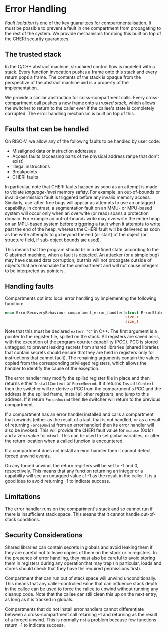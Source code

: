 Error Handling
==============

*Fault isolation* is one of the key guarantees for compartmentalisation.
It must be possible to prevent a fault in one compartment from propagating to the rest of the system.
We provide mechanisms for doing this built on top of the CHERI security guarantees.

The trusted stack
-----------------

In the C/C++ abstract machine, structured control flow is modeled with a stack.
Every function invocation pushes a frame onto this stack and every return pops a frame.
The contents of the stack is opaque from the perspective of the abstract machine and is a property of the implementation.

We provide a similar abstraction for cross-compartment calls.
Every cross-compartment call pushes a new frame onto a *trusted stack*, which allows the switcher to return to the caller even if the callee's state is completely corrupted.
The error handling mechanism is built on top of this.

Faults that can be handled
--------------------------

On RISC-V, we allow any of the following faults to be handled by user code:

 - Misaligned data or instruction addresses
 - Access faults (accessing parts of the physical address range that don't exist)
 - Illegal instructions
 - Breakpoints
 - CHERI faults

In particular, note that CHERI faults happen as soon as an attempt is made to violate *language-level* memory safety.
For example, an out-of-bounds or invalid-permission fault is triggered before any invalid memory access.
Similarly, use-after-free bugs will appear as attempts to use an untagged capability.
In contrast, a segmentation fault on an MMU- or MPU-based system will occur only when an overwrite (or read) spans a protection domain.
For example an out-of-bounds write may overwrite the entire heap on an MPU-based system before triggering a fault when it attempts to write past the end of the heap, whereas the CHERI fault will be delivered as soon as the write attempts to go beyond the end (or start) of the object (or structure field, if sub-object bounds are used).

This means that the program should be in a defined state, according to the C abstract machine, when a fault is detected.
An attacker (or a simple bug) may have caused data corruption, but this will not propagate outside of objects that are reachable for the compartment and will not cause integers to be interpreted as pointers.

Handling faults
---------------

Compartments opt into local error handling by implementing the following function:

```c
enum ErrorRecoveryBehaviour compartment_error_handler(struct ErrorState *frame,
                                                      size_t             mcause,
                                                      size_t             mtval);
```

Note that this must be declared `extern "C"` in C++.
The first argument is a pointer to the register file, spilled on the stack.
All registers are saved as-is, with the exception of the program-counter capability (PCC).
PCC is stored untagged, to prevent leaking secrets from shared libraries (shared libraries that contain secrets should ensure that they are held in registers only for instructions that cannot fault).
The remaining arguments contain the values copied from the corresponding privileged registers, which allows the handler to identify the cause of the exception.

The error handler may modify the spilled register file in place and then returns either `InstallContext` or `ForceUnwind`.
If it returns `InstallContext` then the switcher will re-derive a PCC from the compartment's PCC and the address in the spilled frame, install all other registers, and jump to this address.
If it return `ForceUnwind` then the switcher will return to the previous compartment.

If a compartment has an error handler installed and calls a compartment that unwinds (either as the result of a fault that is not handled, or as a result of returning `ForceUnwind` from an error handler) then its error handler will also be invoked.
This will provide the CHERI fault value for `mcause` (0x1c) and a zero value for `mtval`.
This can be used to set global variables, or alter the return location when a called function is encountered.

If a compartment does not install an error handler then it cannot detect forced unwind events.

On any forced unwind, the return registers will be set to -1 and 0, respectively.
This means that any function returning an integer or a capability will see an untagged value of -1 as the result in the caller.
It is a good idea to avoid returning -1 to indicate success.

Limitations
-----------

The error handler runs on the compartment's stack and so cannot run if there is insufficient stack space.
This means that it cannot handle out-of-stack conditions.

Security Considerations
-----------------------

Shared libraries can contain secrets in globals and avoid leaking them if they are careful not to leave copies of them on the stack or in registers.
In the presence of error handling, they must also be careful to avoid storing them in registers during any operation that may trap (in particular, loads and stores should check that they have the required permissions first).

Compartment that can run out of stack space will unwind unconditionally.
This means that any caller-controlled value that can influence stack depth in the callee can be used to force the callee to unwind without running any cleanup code.
Note that the callee can still clean this up on the next entry, as long as it is tracked in globals.

Compartments that do not install error handlers cannot differentiate between a cross-compartment call returning -1 and returning as the result of a forced unwind.
This is normally not a problem because few functions return -1 to indicate success.
